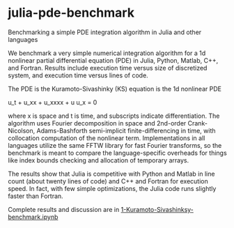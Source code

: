 # julia-pde-benchmark
Benchmarking a simple PDE integration algorithm in Julia and other languages

We benchmark a very simple numerical integration algorithm for a 1d nonlinear partial differential equation 
(PDE) in Julia, Python, Matlab, C++, and Fortran. Results include execution time versus size of discretized 
system, and execution time versus lines of code. 

The PDE is the Kuramoto-Sivashinky (KS) equation is the 1d nonlinear PDE  

u_t + u_xx + u_xxxx + u u_x = 0

where x is space and t is time, and subscripts indicate differentiation. The algorithm uses Fourier decomposition in space and 2nd-order Crank-Nicolson, Adams-Bashforth semi-implicit finite-differencing in time, with collocation computation of the nonlinear term. Implementations in all languages utilize the same FFTW library for fast Fourier transforms, so the benchmark is meant to compare the language-specific overheads for things like index bounds checking and allocation of temporary arrays. 

The results show that Julia is competitive with Python and Matlab in line count (about twenty lines of code) 
and C++ and Fortran for execution speed. In fact, with few simple optimizations, the Julia code runs slightly faster than Fortran. 

Complete results and discussion are in [1-Kuramoto-Sivashinksy-benchmark.ipynb](1-Kuramoto-Sivashinksy-benchmark.ipynb)
